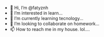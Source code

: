 - 👋 Hi, I’m @fatyznh
- 👀 I’m interested in learn...
- 🌱 I’m currently learning tecnology...
- 💞️ I’m looking to collaborate on homework...
- 📫 How to reach me in my house. lol....

<!---
fatyznh/fatyznh is a ✨ special ✨ repository because its `README.md` (this file) appears on your GitHub profile.
You can click the Preview link to take a look at your changes.
--->
